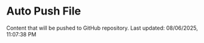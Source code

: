# Auto Push File

Content that will be pushed to GitHub repository.
Last updated: 08/06/2025, 11:07:38 PM